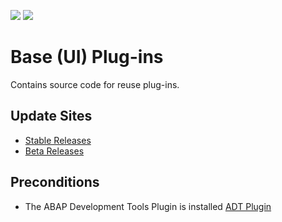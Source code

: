 ![](https://img.shields.io/badge/Java-SE17+-green) ![](https://img.shields.io/badge/eclipse-2020--09+-green)

# Base (UI) Plug-ins

Contains source code for reuse plug-ins.

## Update Sites

- [Stable Releases](https://eclipse.devepos.com/latest)  
- [Beta Releases](https://eclipse.devepos.com/dev)

## Preconditions

- The ABAP Development Tools Plugin is installed [ADT Plugin](https://tools.hana.ondemand.com/)